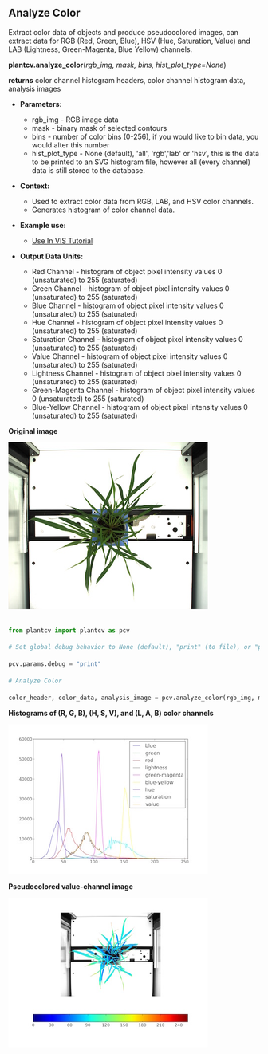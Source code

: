 ## Analyze Color

Extract color data of objects and produce pseudocolored images, can extract data for RGB (Red, Green, Blue), HSV (Hue, Saturation, Value) and LAB (Lightness, Green-Magenta, Blue Yellow) channels.

**plantcv.analyze_color**(*rgb_img, mask, bins, hist_plot_type=None*)

**returns** color channel histogram headers, color channel histogram data, analysis images  

- **Parameters:**  
    - rgb_img - RGB image data
    - mask - binary mask of selected contours
    - bins - number of color bins (0-256), if you would like to bin data, you would alter this number
    - hist_plot_type - None (default), 'all', 'rgb','lab' or 'hsv', this is the data to be printed to an SVG histogram file, however all (every channel) data is still stored to the database.
- **Context:**
    - Used to extract color data from RGB, LAB, and HSV color channels.
    - Generates histogram of color channel data.
- **Example use:**
    - [Use In VIS Tutorial](vis_tutorial.md)
 
- **Output Data Units:**  
    - Red Channel - histogram of object pixel intensity values 0 (unsaturated) to 255 (saturated)  
    - Green Channel - histogram of object pixel intensity values 0 (unsaturated) to 255 (saturated)  
    - Blue Channel - histogram of object pixel intensity values 0 (unsaturated) to 255 (saturated)  
    - Hue Channel - histogram of object pixel intensity values 0 (unsaturated) to 255 (saturated)  
    - Saturation Channel - histogram of object pixel intensity values 0 (unsaturated) to 255 (saturated)  
    - Value Channel - histogram of object pixel intensity values 0 (unsaturated) to 255 (saturated)  
    - Lightness Channel - histogram of object pixel intensity values 0 (unsaturated) to 255 (saturated)  
    - Green-Magenta Channel - histogram of object pixel intensity values 0 (unsaturated) to 255 (saturated)  
    - Blue-Yellow Channel - histogram of object pixel intensity values 0 (unsaturated) to 255 (saturated)  

**Original image**

![Screenshot](img/documentation_images/analyze_color/original_image.jpg)

```python

from plantcv import plantcv as pcv

# Set global debug behavior to None (default), "print" (to file), or "plot" (Jupyter Notebooks or X11)

pcv.params.debug = "print"

# Analyze Color
    
color_header, color_data, analysis_image = pcv.analyze_color(rgb_img, mask, 256, 'all')
```

**Histograms of (R, G, B), (H, S, V), and (L, A, B) color channels**

![Screenshot](img/documentation_images/analyze_color/color_histogram.jpg)

**Pseudocolored value-channel image**

![Screenshot](img/documentation_images/analyze_color/pseudocolored_value_image.jpg)
